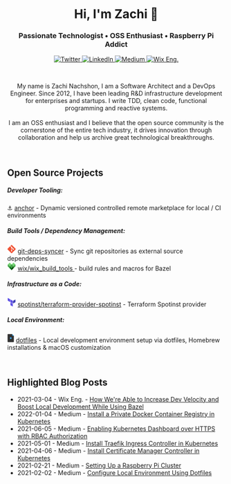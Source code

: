 <h1 align="center">Hi, I'm Zachi 👋</h1>
<h3 align="center">Passionate Technologist • OSS Enthusiast • Raspberry Pi Addict</h3>

<p align="center">
  <a href="https://twitter.com/zachinachshon/">
    <img alt="Twitter" src="https://img.shields.io/badge/-Twitter-1da1f2?logo=twitter&logoColor=white&style=flat-square" />
  </a>
    <a href="https://www.linkedin.com/in/zachi-nachshon-b4414718">
    <img alt="LinkedIn" src="https://img.shields.io/badge/-LinkedIn-0E4FB5?logo=linkedin&logoColor=white&style=flat-square" />
  <a href="https://zachi-nachshon.medium.com/">
    <img alt="Medium" src="https://img.shields.io/badge/-Medium%20%20Blog-000000?logo=medium&logoColor=white&style=flat-square" />
  </a>
  <a href="https://www.wix.engineering/">
    <img alt="Wix Eng." src="https://img.shields.io/badge/Tech%20%20Lead%20%20@-Wix-blueviolet?style=flat-square" />
  </a>
</p>
<br>

<p align="center">
My name is Zachi Nachshon, I am a Software Architect and a DevOps Engineer.
Since 2012, I have been leading R&amp;D infrastructure development for enterprises and startups. I write TDD, clean code, functional programming and reactive systems.
  <br><br>
I am an OSS enthusiast and I believe that the open source community is the cornerstone of the entire tech industry, it drives innovation through collaboration and help us archive great technological breakthroughs.
</p>
<br>

<h2 id="oss-projects">Open Source Projects</h2>

<h5 id="dev-tooling">Developer Tooling:</h5>

:anchor: [anchor](https://github.com/ZachiNachshon/anchor) - Dynamic versioned controlled remote marketplace for local / CI environments

<h5 id="build-tools-deps-mgmt">Build Tools / Dependency Management:</h5>

<img src="assets/git.svg" height="20px"> [git-deps-syncer](https://github.com/ZachiNachshon/git-deps-syncer) - Sync git repositories as external source dependencies<br>
<img src="assets/bazel.svg" height="20px"> [wix/wix_build_tools ](https://github.com/wix-playground/wix_build_tools) - build rules and macros for Bazel

<h5 id="iaac">Infrastructure as a Code:</h5>

<img src="assets/terraform.svg" height="20px"> [spotinst/terraform-provider-spotinst](https://github.com/spotinst/terraform-provider-spotinst) - Terraform Spotinst provider

<h5 id="local-dev">Local Environment:</h5>

<img src="assets/dotfiles.png" height="20px"> [dotfiles](https://github.com/ZachiNachshon/dotfiles) - Local development environment setup via dotfiles, Homebrew installations & macOS customization 

<br>

<h2 id="blog-posts">Highlighted Blog Posts</h2>

* 2021-03-04 - Wix Eng. - [How We're Able to Increase Dev Velocity and Boost Local Development While Using Bazel](https://www.wix.engineering/post/how-we-re-able-to-increase-dev-velocity-and-boost-local-development-while-using-bazel-part-1)
* 2022-01-04 - Medium - [Install a Private Docker Container Registry in Kubernetes](https://faun.pub/install-a-private-docker-container-registry-in-kubernetes-7fb25820fc61)
* 2021-06-05 - Medium - [Enabling Kubernetes Dashboard over HTTPS with RBAC Authorization](https://faun.pub/enabling-kubernetes-dashboard-over-https-with-rbac-authentication-bc38206bdd33)
* 2021-05-01 - Medium - [Install Traefik Ingress Controller in Kubernetes](https://faun.pub/install-traefik-ingress-controller-in-kubernetes-d45ecf592da2)
* 2021-04-06 - Medium - [Install Certificate Manager Controller in Kubernetes](https://faun.pub/install-certificate-manager-controller-in-kubernetes-ba435aedf2e8)
* 2021-02-21 - Medium - [Setting Up a Raspberry Pi Cluster](https://levelup.gitconnected.com/setting-up-a-raspberry-pi-cluster-b0fda1ee44ba)
* 2021-02-02 - Medium - [Configure Local Environment Using Dotfiles](https://medium.com/wix-engineering/configure-local-environment-using-dotfiles-32cd327fb285)